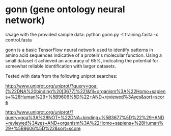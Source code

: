 # gonn (gene ontology neural network)

Usage with the provided sample data:
python gonn.py -t training.fasta -c control.fasta

gonn is a basic TensorFlow neural network used to identify patterns in amino acid sequences indicative of a protein's molecular function. Using a small dataset it achieved an accuracy of 65%, indicating the potential for somewhat reliable identification with larger datasets.


Tested with data from the following uniprot searches:

http://www.uniprot.org/uniprot/?query=goa:(%22DNA%20binding%20[3677]%22)&fil=organism%3A%22Homo+sapiens+%28Human%29+%5B9606%5D%22+AND+reviewed%3Ayes&sort=score

http://www.uniprot.org/uniprot/?query=goa%3A%28NOT+%22DNA+binding+%5B3677%5D%22%29+AND+reviewed%3Ayes+AND+organism%3A%22Homo+sapiens+%28Human%29+%5B9606%5D%22&sort=score
